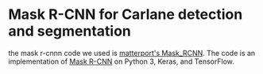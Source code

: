 # Mask R-CNN for Carlane detection and segmentation

the mask r-cnnn code we used is [matterport's Mask_RCNN](https://github.com/matterport/Mask_RCNN). The code is an implementation of [Mask R-CNN](https://arxiv.org/abs/1703.06870) on Python 3, Keras, and TensorFlow.